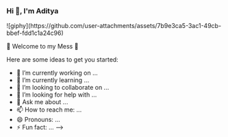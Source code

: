 <h3>Hi 👋, I'm Aditya</h3> ![giphy](https://github.com/user-attachments/assets/7b9e3ca5-3ac1-49cb-bbef-fdd1c1a24c96)

 <p>🌟 Welcome to my Mess 🌟</p>

Here are some ideas to get you started:

- 🔭 I’m currently working on ...
- 🌱 I’m currently learning ...
- 👯 I’m looking to collaborate on ...
- 🤔 I’m looking for help with ...
- 💬 Ask me about ...
- 📫 How to reach me: ...
- 😄 Pronouns: ...
- ⚡ Fun fact: ...
-->
